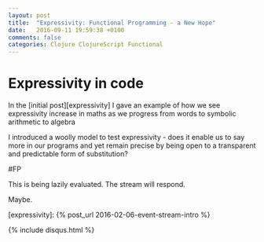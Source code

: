 ```yaml
---
layout: post
title:  "Expressivity: Functional Programming - a New Hope"
date:   2016-09-11 19:59:38 +0100
comments: false
categories: Clojure ClojureScript Functional
---
```


# Expressivity in code
In the [initial post][expressivity] I gave an example of how we see expressivity increase in maths as we progress from words to symbolic arithmetic to algebra 

I introduced a woolly model to test expressivity - does it enable us to say more in our programs and yet remain precise by being open to a transparent and predictable form of substitution?

#FP

This is being lazily evaluated. The stream will respond. 

Maybe.


[expressivity]: {% post_url 2016-02-06-event-stream-intro %}

{% include disqus.html %}